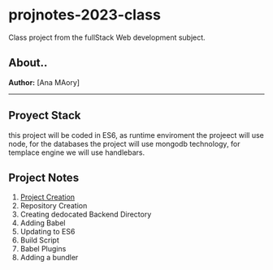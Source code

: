 # projnotes-2023-class
Class project from the fullStack Web development subject.

## About..
**Author:** [Ana MAory] 

---


## Proyect Stack 
this project will be coded in ES6, as runtime enviroment the projeect will use node, 
for the databases the project will use mongodb technology, for templace engine we will use handlebars. 

## Project Notes 

1. [Project Creation](https://github.com/Maory12/projnotes-2023-class/blob/main/class-notes/1-Projetc-Creation.md)
2. Repository Creation 
3. Creating dedocated Backend Directory 
4. Adding Babel 
5. Updating to ES6 
6. Build Script 
7. Babel Plugins 
8. Adding a bundler


